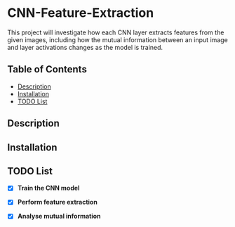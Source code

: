 # CNN-Feature-Extraction

This project will investigate how each CNN layer extracts features from the given images, including how the mutual information between an input image and layer activations changes as the model is trained.

## Table of Contents

- [Description](#description)
- [Installation](#installation)
- [TODO List](#todo-list)

## Description

## Installation

## TODO List

- [x] **Train the CNN model**
- [x] **Perform feature extraction**
- [x] **Analyse mutual information**




